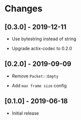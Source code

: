 # Changes

## [0.3.0] - 2019-12-11

* Use bytestring instead of string

* Upgrade actix-codec to 0.2.0


## [0.2.0] - 2019-09-09

* Remove `Packet::Empty`

* Add `max frame size` config

## [0.1.0] - 2019-06-18

* Initial release